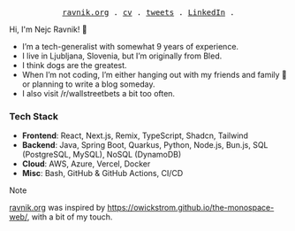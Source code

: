 <p align="center">
  <samp>
    <a href="https://ravnik.org">ravnik.org</a> .
    <a href="https://ravnik.org/cv">cv</a> .    
    <a href="https://twitter.com/NejcRavnik">tweets</a> .
   <a href="https://www.linkedin.com/in/nejc-ravnik-92574088/">LinkedIn</a> .
  </samp>
</p>

Hi, I'm Nejc Ravnik! 👋

- I’m a tech-generalist with somewhat 9 years of experience.
- I live in Ljubljana, Slovenia, but I’m originally from Bled.
- I think dogs are the greatest.
- When I’m not coding, I’m either hanging out with my friends and family 💛 or planning to write a blog someday. 
- I also visit /r/wallstreetbets a bit too often.

### Tech Stack
- **Frontend**: React, Next.js, Remix, TypeScript, Shadcn, Tailwind
- **Backend**: Java, Spring Boot, Quarkus, Python, Node.js, Bun.js, SQL (PostgreSQL, MySQL), NoSQL (DynamoDB)
- **Cloud**: AWS, Azure, Vercel, Docker
- **Misc**: Bash, GitHub & GitHub Actions, CI/CD


> [!NOTE]  
> <a href="https://ravnik.org">ravnik.org</a> was inspired by https://owickstrom.github.io/the-monospace-web/, with a bit of my touch.